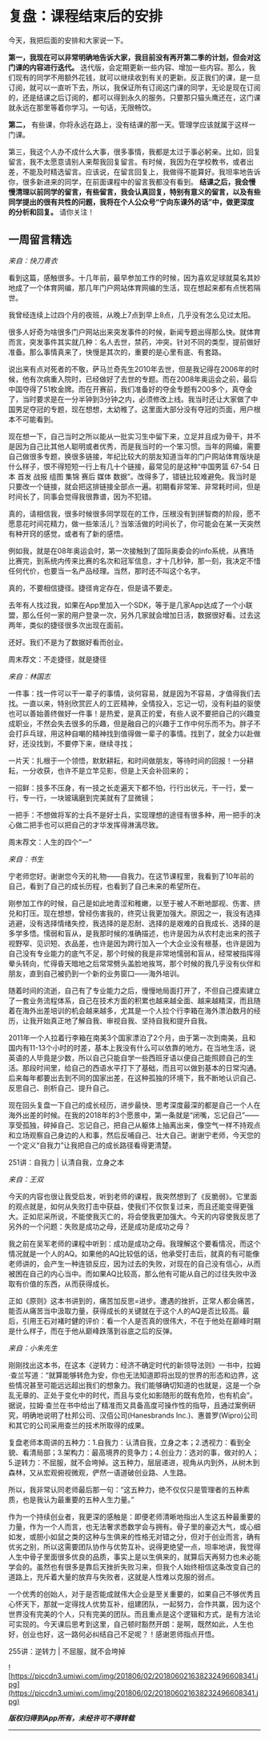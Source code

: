 # 复盘：课程结束后的安排

今天，我把后面的安排和大家说一下。

 **第一，我现在可以非常明确地告诉大家，我目前没有再开第二季的计划，但会对这门课的内容进行迭代。** 迭代版，会定期更新一些内容、增加一些内容。那么，我们现有的同学不用额外花钱，就可以继续收到有关的更新。反正我们的课，是一旦订阅，就可以一直听下去，所以，我保证所有订阅这门课的同学，无论是现在订阅的，还是结课之后订阅的，都可以得到永久的服务。只要那只猫头鹰还在，这门课就永远在那里等着你学习。一句话，无限畅饮。

 **第二，** 有些课，你将永远在路上，没有结课的那一天。管理学应该就属于这样一门课。

第三，我这个人办不成什么大事，很多事情，我都是太过于事必躬亲。比如，回复留言，我不太愿意请别人来帮我回复留言。有时候，我因为在学校教书，或者出差，不能及时精选留言。应该说，在留言回复上，我做得不能算好。我坦率地告诉你，很多新进来的同学，在前面课程中的留言我都没有看到。 **结课之后，我会慢慢清理以前同学的留言，有些留言，我会认真回复，特别有意义的留言，以及有些同学提出的很有共性的问题，我将在个人公众号“宁向东课外的话”中，做更深度的分析和回复。** 请你关注！

## 一周留言精选

 *来自：快刀青衣*

看到这篇，感触很多。十几年前，最早参加工作的时候，因为喜欢足球就莫名其妙地成了一个体育网编，那几年门户网站体育网编的生活，现在想起来都有点恍若隔世。

我曾经连续上过四个月的夜班，从晚上7点到早上8点，几乎没有怎么见过太阳。

很多人好奇为啥很多门户网站出来突发事件的时候，新闻专题出得那么快。就体育而言，突发事件其实就几种：名人去世，禁药，冲突。针对不同的类型，提前做好准备。那么事情真来了，快慢是其次的，重要的是心里有底、有套路。

说出来有点对死者的不敬，萨马兰奇先生2010年去世，但是我记得在2006年的时候，他有次病重入院时，已经做好了去世的专题。而在2008年奥运会之前，最后中国夺得了51枚金牌。而在开赛前，我们准备好的夺金专题有200多个，真夺金了，当时要求是在一分半钟到3分钟之内，必须修改上线。我当时还让大家做了中国男足夺冠的专题，现在想想，太幼稚了。这里面大部分没有夺冠的页面，用户根本不可能看到。

现在想一下，自己当时之所以能从一批实习生中留下来，立足并且成为骨干，并不是因为自己比其他人聪明或者优秀，而是我当时的一个笨习惯。当年的网编，需要自己做很多专题，换很多链接，年纪比较大的朋友知道当年的门户网站体育版块是什么样子，恨不得短短一行上有几十个链接，最常见的是这种“中国男篮 67-54 日本 首发 战报 组图 集锦 赛后 媒体 数据”。改得多了，错链比较难避免。我当时是只要改一个链接，就会把这排链接全部点一遍。初期看非常笨、非常耗时间，但是时间长了，同事会觉得我很靠谱，因为不犯错。

真的，请相信我，很多时候很多同学现在的工作，压根没有到拼智商的阶段，愿不愿意花时间花精力，做一些笨活儿？当笨活做的时间长了，你可能会在某一天突然有种开窍的感觉，或者有了新的感悟。

例如我，就是在08年奥运会时，第一次接触到了国际奥委会的info系统，从赛场比赛完，到系统内传来比赛的名次和冠军信息，才十几秒钟，那一刻，我决定不惜任何代价，也要当一名产品经理。当然，那时还不叫这个名字。

真的，不要相信捷径。捷径肯定存在，但是请不要走。

去年有人找过我，如果在App里加入一个SDK，等于是几家App达成了一个小联盟，那么任何一家的用户登录一次，另外几家就会增加日活，数据很好看。过去这两年，类似的捷径很多次出现在面前。

还好。我们不是为了数据好看而创业。

周末荐文：不走捷径，就是捷径

 *来自：林国志*

一件事：找一件可以干一辈子的事情，谈何容易，就是因为不容易，才值得我们去找。一直以来，特别欣赏匠人的工匠精神，全情投入，忘记一切，没有利益的驱使也可以善始善终做好一件事！是热爱，是真正的爱，有些人说不要把自己的兴趣变成职业，不然会失去很多的乐趣，但是融自己的兴趣于工作中何乐而不为。胖子不会打乒乓球，用这种自嘲的精神找到值得做一辈子的事情。找到了，就全力以赴做好，还没找到，不要停下来，继续寻找；

一片天：扎根于一个领悟，默默耕耘，和时间做朋友，等待时间的回报！一分耕耘，一分收获，也许不是立竿见影，但是上天会补回来的；

一招鲜：技多不压身，有一技之长走遍天下都不怕，行行出状元，干一行，爱一行，专一行，一块玻璃磨到完美就有了显微镜；

一把手：不想做将军的士兵不是好士兵，实现理想的途径有很多种，用一把手的决心做二把手也可以把自己的才华发挥得淋漓尽致。

周末荐文：人生的四个“一”

 *来自：书生*

宁老师您好。谢谢您今天的礼物——自我力。在这节课程里，我看到了10年前的自己，看到了自己的成长历程，也看到了自己未来的希望所在。

刚参加工作的时候，自己是如此地青涩和稚嫩，以至于被人不断地鄙视、伤害、挤兑和打压。现在想想，曾经伤害我的，终究让我更加强大。原因之一，我没有选择逃避，没有选择情绪失控，我选择的是忍耐、选择的是艰难的自我成长、选择的是多学多悟。懦弱和盲从，是我那时候的准确描述，也许是因为从农村走出来的孩子视野窄、见识短、衣品差，也许是因为跨行加入一个大企业没有根基，也许是因为自己没有专业能力的底气不足，那个时候的我是非常地懦弱和盲从，经常被指挥得晕头转向，忙得昏天暗地之后常常劈头盖脸地挨骂，那个时候的我几乎没有伙伴和朋友，直到自己被扔到一个新的业务窗口——海外培训。

随着时间的流逝，自己有了专业能力之后，慢慢地局面打开了，不但自己摸索建立了一套业务流程体系，自己在技术方面的积累也越来越全面、越来越精深，而且随着在海外出差培训的机会越来越多，尤其是一个人拉个行李箱在海外漂泊数月的经历，让我开始真正地了解自我、审视自我、坚持自我和提升自我。

2011年一个人拉着行李箱在南美3个国家漂泊了2个月，由于第一次到南美，且和国内有11-13个小时的时差，基本上我没有什么可以依靠的地方。在当地生活，说英语的人毕竟是少数，所以自己只能自学一些西班牙语以便自己能照顾自己的生活。那段时间里，给自己的西语水平打下了基础，而且可以做到基本的日常沟通。后来每年都要出去到不同的国家出差，在这种孤独的环境下，我不断地认识自己、反思自己、剖析自己、提升自己。

现在回头复盘一下自己的成长经历，进步最快、思考深度最深的都是自己一个人在海外出差的时候。在我的2018年的3个愿景中，第一条就是“闭嘴，忘记自己”——享受孤独，碎掉自己、忘记自己，把自己从躯体上抽离出来，像空气一样不持观点和立场观察自己身边的人和事，然后反哺自己、壮大自己。谢谢宁老师，今天您的一个定义“自我力”让我把自己的成长路径看得更清楚。

251讲：自我力 | 认清自我，立身之本

 *来自：王双*

今天的内容也很让我受启发，听到老师的课程，我突然想到了《反脆弱》。它里面的观点就是，如何从失败打击中获益，使我们不仅恢复过来，而且还能变得更强大。正如尼采所说，不能使我灭亡的，将会使我更加强大。今天的内容使我反思了另外的一个问题：失败是成功之母，还是成功是成功之母？

我之前在吴军老师的课程中听到：成功是成功之母。我理解这个要看情况，而这个情况就是一个人的AQ。如果他的AQ比较低的话，他承受打击后，就真的有可能像老师讲的，会产生一种连锁反应，因为过去的失败，对现在的自己没有信心，从而被困在自己的内心当中。而如果AQ比较高，那么他有可能从自己的过往失败中汲取有价值的东西，从而获得成长。

正如《原则》这本书讲到的，痛苦加反思=进步。遭遇的挫折，正常人都会痛苦，能否从痛苦当中汲取力量，获得成长的关键就在于这个人的AQ是否比较高。最后，引用王石对褚时健的评价：看一个人是否真的很伟大，不在于他处在巅峰时期是什么样子，而在于他从巅峰跌落到谷底之后的反弹。

 *来自：小朱先生*

刚刚找出这本书，在这本《逆转力：经济不确定时代的新领导法则》一书中，拉姆·查兰写道：“就算能够转危为安，你也无法知道即将出现的世界的形态和边界，这些情况甚至可能远远超出我们的想象力。我们能够确切知道的也就是，这是一个杂乱无章的、正处于变化中的时代，而且与变化如影随形的既有危险，也有机会”。据说，拉姆·查兰在书中给出了精准而又具备高度可操作性的指导，且通过案例研究，明确地说明了杜邦公司、汉佰公司(Hanesbrands Inc.)、惠普罗(Wipro)公司和其它的公司采用查兰的技术所取得的成果。

复盘老师本周讲的五种力：1.自我力：认清自我，立身之本；2.透视力：看到全貌、看清局部；3.架构力：最高境界的竞争力；4.创业力：选对的事，做对的人；5.逆转力：不屈服，就不会垮掉。这五种力，层层递进，视角从内到外，从树木到森林，又从宏观俯视微观，俨然一语道破创业路、人生路。

所以，我非常认同老师最后那一句：“这五种力，绝不仅仅只是管理者的五种素质，也是我认为最重要的五种人生力量。”

作为一个持续创业者，我更深的感触是：即便老师清晰地指出人生这五种最重要的力量，作为一个人而言，也无法奢求悉数学会与拥有。骨子里的豪迈大气，或心细如发，或胆小如鼠之类的这种与生俱来的性格无对错之分，但对于创业而言，确有优劣之别，所以这需要团队协作与优势互补。说得更绝望一点，坦率地讲，我觉得人生中骨子里面很多优良的品质，事实上是以生俱来的，就算后天再努力也未必能学会的。虽然也有很多是靠后天挫折失败习来，但我个人始终相信这条改变自己的道路上，充斥着大量的放弃与失败者，这就是人性难以克服的弱点。

一个优秀的创始人，对于是否能成就伟大企业是至关重要的，如果自己不够优秀且心怀天下，那就一定得找人优势互补，组建团队，一起努力，合作共赢，因为这个世界没有完美的个人，只有完美的团队。而且重点是这个逻辑和方式，是有方法论可实现的。今天课后思考到这里，自己顿时豁然开朗：是啊，既然如此，人生也好，创业也好，这一路何必纠结自己不足呢？！感谢恩师指点开悟。

255讲：逆转力 | 不屈服，就不会垮掉

![https://piccdn3.umiwi.com/img/201806/02/201806021638232496608341.jpg](https://piccdn3.umiwi.com/img/201806/02/201806021638232496608341.jpg)

 ***版权归得到App所有，未经许可不得转载***

---
